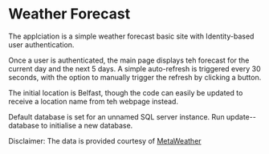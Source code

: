 # Weather Forecast

The applciation is a simple weather forecast  basic site with Identity-based user authentication.

Once a user is authenticated, the main page displays teh forecast for the current day and the next 5 days. A simple auto-refresh is triggered every 30 seconds, with the option to manually trigger the refresh by clicking a button.

The initial location is Belfast,  though the code can easily be updated to receive a location name from teh webpage instead.

Default database is set for an unnamed SQL server instance. Run update--database to initialise a new database.

Disclaimer: The data is provided courtesy of [MetaWeather](https://www.metaweather.com/)

